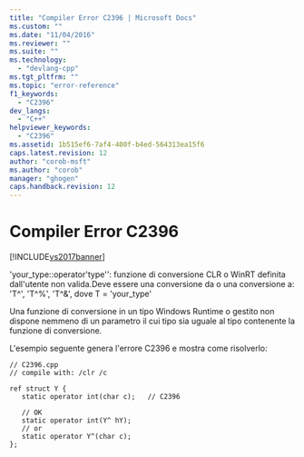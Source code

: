 ```yaml
---
title: "Compiler Error C2396 | Microsoft Docs"
ms.custom: ""
ms.date: "11/04/2016"
ms.reviewer: ""
ms.suite: ""
ms.technology: 
  - "devlang-cpp"
ms.tgt_pltfrm: ""
ms.topic: "error-reference"
f1_keywords: 
  - "C2396"
dev_langs: 
  - "C++"
helpviewer_keywords: 
  - "C2396"
ms.assetid: 1b515ef6-7af4-400f-b4ed-564313ea15f6
caps.latest.revision: 12
author: "corob-msft"
ms.author: "corob"
manager: "ghogen"
caps.handback.revision: 12
---
```

# Compiler Error C2396
[!INCLUDE[vs2017banner](../../assembler/inline/includes/vs2017banner.md)]

'your\_type::operator'type'': funzione di conversione CLR o WinRT definita dall'utente non valida.Deve essere una conversione da o una conversione a: 'T^', 'T^%', 'T^&', dove T \= 'your\_type'  
  
 Una funzione di conversione in un tipo Windows Runtime o gestito non dispone nemmeno di un parametro il cui tipo sia uguale al tipo contenente la funzione di conversione.  
  
 L'esempio seguente genera l'errore C2396 e mostra come risolverlo:  
  
```  
// C2396.cpp  
// compile with: /clr /c  
  
ref struct Y {  
   static operator int(char c);   // C2396  
  
   // OK  
   static operator int(Y^ hY);  
   // or  
   static operator Y^(char c);  
};  
```